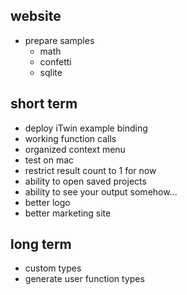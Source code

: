 ## website

- prepare samples
  - math
  - confetti
  - sqlite

## short term

- deploy iTwin example binding
- working function calls
- organized context menu
- test on mac
- restrict result count to 1 for now
- ability to open saved projects
- ability to see your output somehow...
- better logo
- better marketing site

## long term
- custom types
- generate user function types
